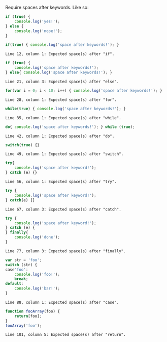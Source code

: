 Require spaces after keywords. Like so:

```js
if (true) {
    console.log('yes!');
} else {
    console.log('nope!');
}
```

```js
if(true) { console.log('space after keywords!'); }
```
```output
Line 12, column 1: Expected space(s) after "if".
```

```js
if (true) {
    console.log('space after keywords!');
} else{ console.log('space after keywords!'); }
```
```output
Line 21, column 3: Expected space(s) after "else".
```

```js
for(var i = 0; i < 10; i++) { console.log('space after keywords!'); }
```
```output
Line 28, column 1: Expected space(s) after "for".
```

```js
while(true) { console.log('space after keywords!'); }
```
```output
Line 35, column 1: Expected space(s) after "while".
```

```js
do{ console.log('space after keywords!'); } while (true);
```
```output
Line 42, column 1: Expected space(s) after "do".
```

```js
switch(true) {}
```
```output
Line 49, column 1: Expected space(s) after "switch".
```

```js
try{
    console.log('space after keyword!');
} catch (e) {}
```
```output
Line 56, column 1: Expected space(s) after "try".
```

```js
try {
    console.log('space after keyword!');
} catch(e) {}
```
```output
Line 67, column 3: Expected space(s) after "catch".
```

```js
try {
    console.log('space after keyword!');
} catch (e) {
} finally{
    console.log('done');
}
```
```output
Line 77, column 3: Expected space(s) after "finally".
```

```js
var str = 'foo';
switch (str) {
case'foo':
    console.log('foo!');
    break;
default:
    console.log('bar!');
}
```
```output
Line 88, column 1: Expected space(s) after "case".
```

```js
function fooArray(foo) {
    return[foo];
}
fooArray('foo');
```
```output
Line 101, column 5: Expected space(s) after "return".
```

